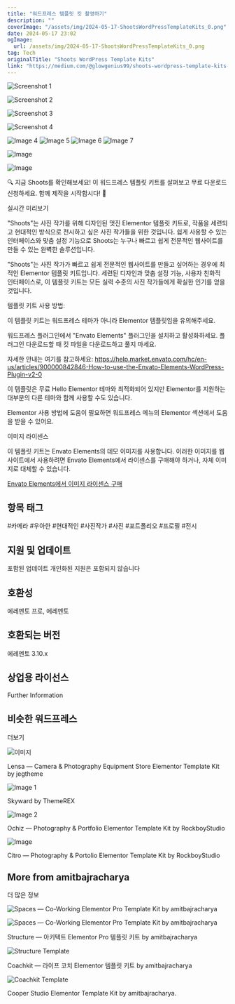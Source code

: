 ```yaml
---
title: "워드프레스 템플릿 킷 촬영하기"
description: ""
coverImage: "/assets/img/2024-05-17-ShootsWordPressTemplateKits_0.png"
date: 2024-05-17 23:02
ogImage: 
  url: /assets/img/2024-05-17-ShootsWordPressTemplateKits_0.png
tag: Tech
originalTitle: "Shoots WordPress Template Kits"
link: "https://medium.com/@glowgenius99/shoots-wordpress-template-kits-e7b78e3b949e"
---
```




![Screenshot 1](/assets/img/2024-05-17-ShootsWordPressTemplateKits_0.png)

![Screenshot 2](/assets/img/2024-05-17-ShootsWordPressTemplateKits_1.png)

![Screenshot 3](/assets/img/2024-05-17-ShootsWordPressTemplateKits_2.png)

![Screenshot 4](/assets/img/2024-05-17-ShootsWordPressTemplateKits_3.png)


<div class="content-ad"></div>


![Image 4](/assets/img/2024-05-17-ShootsWordPressTemplateKits_4.png)
![Image 5](/assets/img/2024-05-17-ShootsWordPressTemplateKits_5.png)
![Image 6](/assets/img/2024-05-17-ShootsWordPressTemplateKits_6.png)
![Image 7](/assets/img/2024-05-17-ShootsWordPressTemplateKits_7.png)


<div class="content-ad"></div>

![Image](/assets/img/2024-05-17-ShootsWordPressTemplateKits_8.png)

![Image](/assets/img/2024-05-17-ShootsWordPressTemplateKits_9.png)

🔍 지금 Shoots를 확인해보세요! 이 워드프레스 템플릿 키트를 살펴보고 무료 다운로드 신청하세요. 함께 제작을 시작합시다! 🚀

실시간 미리보기

<div class="content-ad"></div>

"Shoots"는 사진 작가를 위해 디자인된 멋진 Elementor 템플릿 키트로, 작품을 세련되고 현대적인 방식으로 전시하고 싶은 사진 작가들을 위한 것입니다. 쉽게 사용할 수 있는 인터페이스와 맞춤 설정 기능으로 Shoots는 누구나 빠르고 쉽게 전문적인 웹사이트를 만들 수 있는 완벽한 솔루션입니다.

"Shoots"는 사진 작가가 빠르고 쉽게 전문적인 웹사이트를 만들고 싶어하는 경우에 최적인 Elementor 템플릿 키트입니다. 세련된 디자인과 맞춤 설정 기능, 사용자 친화적 인터페이스로, 이 템플릿 키트는 모든 실력 수준의 사진 작가들에게 확실한 인기를 얻을 것입니다.

템플릿 키트 사용 방법:

이 템플릿 키트는 워드프레스 테마가 아니라 Elementor 템플릿임을 유의해주세요.

<div class="content-ad"></div>

워드프레스 플러그인에서 "Envato Elements" 플러그인을 설치하고 활성화하세요. 플러그인 다운로드할 때 킷 파일을 다운로드하고 풀지 마세요.

자세한 안내는 여기를 참고하세요: https://help.market.envato.com/hc/en-us/articles/900000842846-How-to-use-the-Envato-Elements-WordPress-Plugin-v2-0

이 템플릿은 무료 Hello Elementor 테마와 최적화되어 있지만 Elementor를 지원하는 대부분의 다른 테마와 함께 사용할 수도 있습니다.

Elementor 사용 방법에 도움이 필요하면 워드프레스 메뉴의 Elementor 섹션에서 도움을 받을 수 있어요.

<div class="content-ad"></div>

이미지 라이센스

이 템플릿 키트는 Envato Elements의 데모 이미지를 사용합니다. 이러한 이미지를 웹 사이트에서 사용하려면 Envato Elements에서 라이센스를 구매해야 하거나, 자체 이미지로 대체할 수 있습니다.

[Envato Elements에서 이미지 라이센스 구매](https://emfo.uk/go/el/collections/2WZUTKFRSQ)

## 항목 태그

<div class="content-ad"></div>

#카메라 #우아한 #현대적인 #사진작가 #사진 #포트폴리오 #프로필 #전시

## 지원 및 업데이트

포함된 업데이트 
개인화된 지원은 포함되지 않습니다

## 호환성

<div class="content-ad"></div>

에레멘토 프로, 에레멘토

## 호환되는 버전

에레멘토 3.10.x

## 상업용 라이선스

<div class="content-ad"></div>

Further Information

## 비슷한 워드프레스

더보기

![이미지](/assets/img/2024-05-17-ShootsWordPressTemplateKits_10.png)

<div class="content-ad"></div>


Lensa — Camera & Photography Equipment Store Elementor Template Kit by jegtheme

![Image 1](/assets/img/2024-05-17-ShootsWordPressTemplateKits_11.png)

Skyward by ThemeREX

![Image 2](/assets/img/2024-05-17-ShootsWordPressTemplateKits_12.png)


<div class="content-ad"></div>

Ochiz — Photography & Portfolio Elementor Template Kit by RockboyStudio

![Image](/assets/img/2024-05-17-ShootsWordPressTemplateKits_13.png)

Citro — Photography & Portolio Elementor Template Kit by RockboyStudio

## More from amitbajracharya

<div class="content-ad"></div>

더 많은 정보

![Spaces — Co-Working Elementor Pro Template Kit by amitbajracharya](/assets/img/2024-05-17-ShootsWordPressTemplateKits_14.png)

![Spaces — Co-Working Elementor Pro Template Kit by amitbajracharya](/assets/img/2024-05-17-ShootsWordPressTemplateKits_15.png)

<div class="content-ad"></div>

Structure — 아키텍트 Elementor Pro 템플릿 키트 by amitbajracharya

![Structure Template](/assets/img/2024-05-17-ShootsWordPressTemplateKits_16.png)

Coachkit — 라이프 코치 Elementor 템플릿 키트 by amitbajracharya

![Coachkit Template](/assets/img/2024-05-17-ShootsWordPressTemplateKits_17.png)

<div class="content-ad"></div>

Cooper Studio Elementor Template Kit by amitbajracharya.
